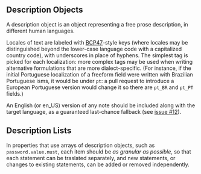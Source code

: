 ## Description Objects

A description object is an object representing a free prose description, in different human languages.

Locales of text are labeled with [BCP47](https://tools.ietf.org/html/bcp47)-style keys (where locales may be distinguished beyond the lower-case language code with a capitalized country code), with underscores in place of hyphens. The simplest tag is picked for each localization: more complex tags may be used when writing alternative formulations that are more dialect-specific. (For instance, if the initial Portuguese localization of a freeform field were written with Brazilian Portuguese isms, it would be under `pt`: a pull request to introduce a European Portuguese version would change it so there are `pt_BR` and `pt_PT` fields.)

An English (or en_US) version of any note should be included along with the target language, as a guaranteed last-chance fallback (see [issue #12](https://github.com/opws/domainprofiles/issues/12)).

## Description Lists

In properties that use arrays of description objects, such as `password.value.must`, each item should be *as granular as possible*, so that each statement can be traslated separately, and new statements, or changes to existing statements, can be added or removed independently.
